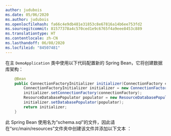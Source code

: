 ```yaml
---
author: judubois
ms.date: 05/06/2020
ms.author: judubois
ms.openlocfilehash: fa66c4e9db481e31853c8e67816a14b6ee753fd2
ms.sourcegitcommit: 81577378a4c570ced1e9c6765f4a9eee8453c889
ms.translationtype: HT
ms.contentlocale: zh-CN
ms.lasthandoff: 06/08/2020
ms.locfileid: "84507481"
---
```

在主 `DemoApplication` 类中使用以下代码配置新的 Spring Bean，它将创建数据库架构：

```java
    @Bean
    public ConnectionFactoryInitializer initializer(ConnectionFactory connectionFactory) {
        ConnectionFactoryInitializer initializer = new ConnectionFactoryInitializer();
        initializer.setConnectionFactory(connectionFactory);
        ResourceDatabasePopulator populator = new ResourceDatabasePopulator(new ClassPathResource("schema.sql"));
        initializer.setDatabasePopulator(populator);
        return initializer;
    }
```

此 Spring Bean 使用名为“schema.sql”的文件，因此请在“src/main/resources”文件夹中创建该文件并添加以下文本 ：

